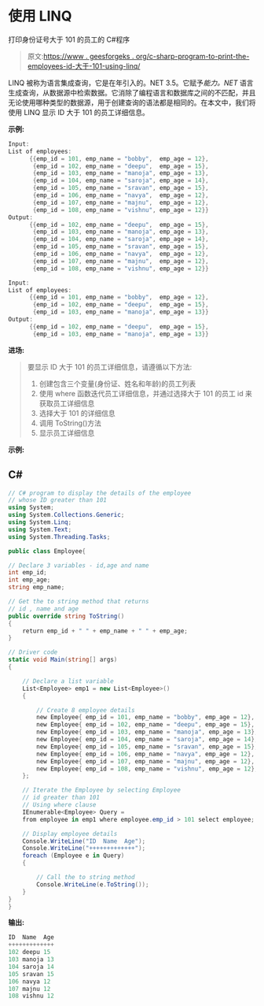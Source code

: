 # 使用 LINQ

打印身份证号大于 101 的员工的 C#程序

> 原文:[https://www . geesforgeks . org/c-sharp-program-to-print-the-employees-id-大于-101-using-linq/](https://www.geeksforgeeks.org/c-sharp-program-to-print-the-employees-whose-id-is-greater-than-101-using-linq/)

LINQ 被称为语言集成查询，它是在年引入的。NET 3.5。它赋予*能力。NET* 语言生成查询，从数据源中检索数据。它消除了编程语言和数据库之间的不匹配，并且无论使用哪种类型的数据源，用于创建查询的语法都是相同的。在本文中，我们将使用 LINQ 显示 ID 大于 101 的员工详细信息。

**示例:**

```cs
Input:
List of employees:
      {{emp_id = 101, emp_name = "bobby",  emp_age = 12},
       {emp_id = 102, emp_name = "deepu",  emp_age = 15},
       {emp_id = 103, emp_name = "manoja", emp_age = 13},
       {emp_id = 104, emp_name = "saroja", emp_age = 14},
       {emp_id = 105, emp_name = "sravan", emp_age = 15},
       {emp_id = 106, emp_name = "navya",  emp_age = 12},
       {emp_id = 107, emp_name = "majnu",  emp_age = 12},
       {emp_id = 108, emp_name = "vishnu", emp_age = 12}}
Output:
      {{emp_id = 102, emp_name = "deepu",  emp_age = 15},
       {emp_id = 103, emp_name = "manoja", emp_age = 13},
       {emp_id = 104, emp_name = "saroja", emp_age = 14},
       {emp_id = 105, emp_name = "sravan", emp_age = 15},
       {emp_id = 106, emp_name = "navya",  emp_age = 12},
       {emp_id = 107, emp_name = "majnu",  emp_age = 12},
       {emp_id = 108, emp_name = "vishnu", emp_age = 12}}

Input:
List of employees:
      {{emp_id = 101, emp_name = "bobby",  emp_age = 12},
       {emp_id = 102, emp_name = "deepu",  emp_age = 15},
       {emp_id = 103, emp_name = "manoja", emp_age = 13}}
Output:
      {{emp_id = 102, emp_name = "deepu",  emp_age = 15},
       {emp_id = 103, emp_name = "manoja", emp_age = 13}}
```

**进场:**

> 要显示 ID 大于 101 的员工详细信息，请遵循以下方法:
> 
> 1.  创建包含三个变量(身份证、姓名和年龄)的员工列表
> 2.  使用 where 函数迭代员工详细信息，并通过选择大于 101 的员工 id 来获取员工详细信息
> 3.  选择大于 101 的详细信息
> 4.  调用 ToString()方法
> 5.  显示员工详细信息

**示例:**

## C#

```cs
// C# program to display the details of the employee
// whose ID greater than 101 
using System;
using System.Collections.Generic;
using System.Linq;
using System.Text;
using System.Threading.Tasks;

public class Employee{

// Declare 3 variables - id,age and name
int emp_id; 
int emp_age;
string emp_name;

// Get the to string method that returns
// id , name and age
public override string ToString()
{
    return emp_id + " " + emp_name + " " + emp_age;
}

// Driver code
static void Main(string[] args)
{

    // Declare a list variable 
    List<Employee> emp1 = new List<Employee>()
    {

        // Create 8 employee details
        new Employee{ emp_id = 101, emp_name = "bobby", emp_age = 12},
        new Employee{ emp_id = 102, emp_name = "deepu", emp_age = 15},
        new Employee{ emp_id = 103, emp_name = "manoja", emp_age = 13},
        new Employee{ emp_id = 104, emp_name = "saroja", emp_age = 14},
        new Employee{ emp_id = 105, emp_name = "sravan", emp_age = 15},
        new Employee{ emp_id = 106, emp_name = "navya", emp_age = 12},
        new Employee{ emp_id = 107, emp_name = "majnu", emp_age = 12},
        new Employee{ emp_id = 108, emp_name = "vishnu", emp_age = 12},
    };

    // Iterate the Employee by selecting Employee
    // id greater than 101
    // Using where clause
    IEnumerable<Employee> Query = 
    from employee in emp1 where employee.emp_id > 101 select employee;

    // Display employee details
    Console.WriteLine("ID  Name  Age");
    Console.WriteLine("+++++++++++++");
    foreach (Employee e in Query)
    {

        // Call the to string method
        Console.WriteLine(e.ToString());
    }
}
}
```

**输出:**

```cs
ID  Name  Age
+++++++++++++
102 deepu 15
103 manoja 13
104 saroja 14
105 sravan 15
106 navya 12
107 majnu 12
108 vishnu 12
```